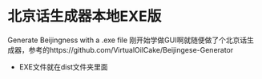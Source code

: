 # 北京话生成器本地EXE版
Generate Beijingness with a .exe file
刚开始学做GUI啊就随便做了个北京话生成器，参考的https://github.com/VirtualOilCake/Beijingese-Generator
* EXE文件就在dist文件夹里面
